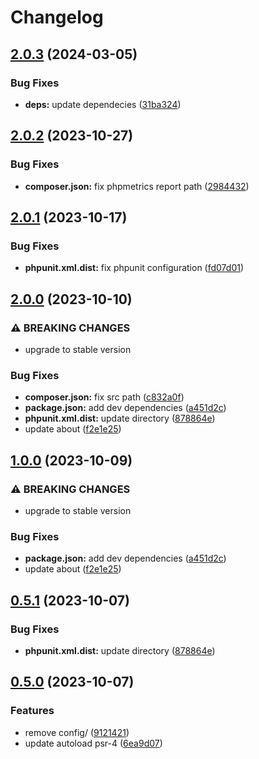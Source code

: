 # Changelog

## [2.0.3](https://github.com/SandroMiguel/php-sceleto/compare/v2.0.2...v2.0.3) (2024-03-05)


### Bug Fixes

* **deps:** update dependecies ([31ba324](https://github.com/SandroMiguel/php-sceleto/commit/31ba32425a15af0fb0957f364596f849ad18d561))

## [2.0.2](https://github.com/SandroMiguel/php-sceleto/compare/v2.0.1...v2.0.2) (2023-10-27)


### Bug Fixes

* **composer.json:** fix phpmetrics report path ([2984432](https://github.com/SandroMiguel/php-sceleto/commit/298443256460686142d4d9f765c0ad5111e5a137))

## [2.0.1](https://github.com/SandroMiguel/php-sceleto/compare/v2.0.0...v2.0.1) (2023-10-17)


### Bug Fixes

* **phpunit.xml.dist:** fix phpunit configuration ([fd07d01](https://github.com/SandroMiguel/php-sceleto/commit/fd07d0118fccac09d94f88c414af056d505faada))

## [2.0.0](https://github.com/SandroMiguel/php-sceleto/compare/v1.0.0...v2.0.0) (2023-10-10)


### ⚠ BREAKING CHANGES

* upgrade to stable version

### Bug Fixes

* **composer.json:** fix src path ([c832a0f](https://github.com/SandroMiguel/php-sceleto/commit/c832a0f6dd48d1e095dd2d40895f010cbf41b112))
* **package.json:** add dev dependencies ([a451d2c](https://github.com/SandroMiguel/php-sceleto/commit/a451d2ccc444c3eedfa1a619ffd0608e1bfada19))
* **phpunit.xml.dist:** update directory ([878864e](https://github.com/SandroMiguel/php-sceleto/commit/878864e63557e6515e8201dcd9f3fccec83fc97d))
* update about ([f2e1e25](https://github.com/SandroMiguel/php-sceleto/commit/f2e1e2584f0b3942dd5651049935a9940fc2e6b5))

## [1.0.0](https://github.com/SandroMiguel/php-sceleto/compare/v0.5.1...v1.0.0) (2023-10-09)


### ⚠ BREAKING CHANGES

* upgrade to stable version

### Bug Fixes

* **package.json:** add dev dependencies ([a451d2c](https://github.com/SandroMiguel/php-sceleto/commit/a451d2ccc444c3eedfa1a619ffd0608e1bfada19))
* update about ([f2e1e25](https://github.com/SandroMiguel/php-sceleto/commit/f2e1e2584f0b3942dd5651049935a9940fc2e6b5))

## [0.5.1](https://github.com/SandroMiguel/php-sceleto/compare/v0.5.0...v0.5.1) (2023-10-07)


### Bug Fixes

* **phpunit.xml.dist:** update directory ([878864e](https://github.com/SandroMiguel/php-sceleto/commit/878864e63557e6515e8201dcd9f3fccec83fc97d))

## [0.5.0](https://github.com/SandroMiguel/php-sceleto/compare/0.4.2...v0.5.0) (2023-10-07)


### Features

* remove config/ ([9121421](https://github.com/SandroMiguel/php-sceleto/commit/912142155b731f80d29c82d6c6aec179a98125f2))
* update autoload psr-4 ([6ea9d07](https://github.com/SandroMiguel/php-sceleto/commit/6ea9d078e979eaf5103e1f16c3dda473dafbd159))
